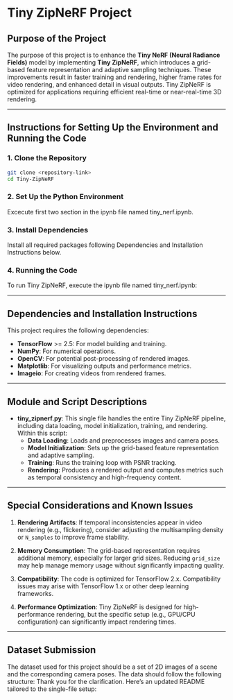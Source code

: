 # Tiny ZipNeRF Project

## Purpose of the Project
The purpose of this project is to enhance the **Tiny NeRF (Neural Radiance Fields)** model by implementing **Tiny ZipNeRF**, which introduces a grid-based feature representation and adaptive sampling techniques. These improvements result in faster training and rendering, higher frame rates for video rendering, and enhanced detail in visual outputs. Tiny ZipNeRF is optimized for applications requiring efficient real-time or near-real-time 3D rendering.

---

## Instructions for Setting Up the Environment and Running the Code

### 1. Clone the Repository
```bash
git clone <repository-link>
cd Tiny-ZipNeRF
```

### 2. Set Up the Python Environment
Excecute first two section in the ipynb file named tiny_nerf.ipynb.

### 3. Install Dependencies
Install all required packages following Dependencies and Installation Instructions below.

### 4. Running the Code
To run Tiny ZipNeRF, execute the ipynb file named tiny_nerf.ipynb:


---

## Dependencies and Installation Instructions

This project requires the following dependencies:
- **TensorFlow** >= 2.5: For model building and training.
- **NumPy**: For numerical operations.
- **OpenCV**: For potential post-processing of rendered images.
- **Matplotlib**: For visualizing outputs and performance metrics.
- **Imageio**: For creating videos from rendered frames.

---

## Module and Script Descriptions

- **tiny_zipnerf.py**: This single file handles the entire Tiny ZipNeRF pipeline, including data loading, model initialization, training, and rendering. Within this script:
  - **Data Loading**: Loads and preprocesses images and camera poses.
  - **Model Initialization**: Sets up the grid-based feature representation and adaptive sampling.
  - **Training**: Runs the training loop with PSNR tracking.
  - **Rendering**: Produces a rendered output and computes metrics such as temporal consistency and high-frequency content.

---

## Special Considerations and Known Issues

1. **Rendering Artifacts**: If temporal inconsistencies appear in video rendering (e.g., flickering), consider adjusting the multisampling density or `N_samples` to improve frame stability.

2. **Memory Consumption**: The grid-based representation requires additional memory, especially for larger grid sizes. Reducing `grid_size` may help manage memory usage without significantly impacting quality.

3. **Compatibility**: The code is optimized for TensorFlow 2.x. Compatibility issues may arise with TensorFlow 1.x or other deep learning frameworks.

4. **Performance Optimization**: Tiny ZipNeRF is designed for high-performance rendering, but the specific setup (e.g., GPU/CPU configuration) can significantly impact rendering times.

---

## Dataset Submission

The dataset used for this project should be a set of 2D images of a scene and the corresponding camera poses. The data should follow the following structure:
Thank you for the clarification. Here’s an updated README tailored to the single-file setup: